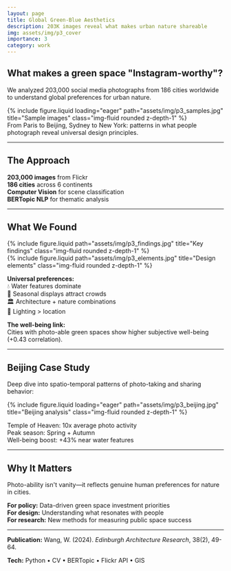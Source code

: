 ```yaml
---
layout: page
title: Global Green-Blue Aesthetics
description: 203K images reveal what makes urban nature shareable
img: assets/img/p3_cover
importance: 3
category: work
---
```


## What makes a green space "Instagram-worthy"?

We analyzed 203,000 social media photographs from 186 cities worldwide to understand global preferences for urban nature.

<div class="row">
    <div class="col-sm mt-3 mt-md-0">
        {% include figure.liquid loading="eager" path="assets/img/p3_samples.jpg" title="Sample images" class="img-fluid rounded z-depth-1" %}
    </div>
</div>
<div class="caption">
    From Paris to Beijing, Sydney to New York: patterns in what people photograph reveal universal design principles.
</div>

---

## The Approach

**203,000 images** from Flickr  
**186 cities** across 6 continents  
**Computer Vision** for scene classification  
**BERTopic NLP** for thematic analysis  

---

## What We Found

<div class="row justify-content-sm-center">
    <div class="col-sm-7 mt-3 mt-md-0">
        {% include figure.liquid path="assets/img/p3_findings.jpg" title="Key findings" class="img-fluid rounded z-depth-1" %}
    </div>
    <div class="col-sm-5 mt-3 mt-md-0">
        {% include figure.liquid path="assets/img/p3_elements.jpg" title="Design elements" class="img-fluid rounded z-depth-1" %}
    </div>
</div>

**Universal preferences:**  
💧 Water features dominate  
🌸 Seasonal displays attract crowds  
🏛️ Architecture + nature combinations  
🌅 Lighting > location  

**The well-being link:**  
Cities with photo-able green spaces show higher subjective well-being (+0.43 correlation).

---

## Beijing Case Study

Deep dive into spatio-temporal patterns of photo-taking and sharing behavior:

<div class="row">
    <div class="col-sm mt-3 mt-md-0">
        {% include figure.liquid loading="eager" path="assets/img/p3_beijing.jpg" title="Beijing analysis" class="img-fluid rounded z-depth-1" %}
    </div>
</div>

Temple of Heaven: 10x average photo activity  
Peak season: Spring + Autumn  
Well-being boost: +43% near water features  

---

## Why It Matters

Photo-ability isn't vanity—it reflects genuine human preferences for nature in cities.

**For policy:** Data-driven green space investment priorities  
**For design:** Understanding what resonates with people  
**For research:** New methods for measuring public space success  

---

**Publication:** Wang, W. (2024). *Edinburgh Architecture Research*, 38(2), 49-64.

**Tech:** Python • CV • BERTopic • Flickr API • GIS

